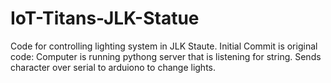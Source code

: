 # IoT-Titans-JLK-Statue
Code for controlling lighting system in JLK Staute. 
Initial Commit is original code:
    Computer is running pythong server that is listening for string. 
    Sends character over serial to arduiono to change lights. 
